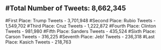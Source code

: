 #Total Number of Tweets: 8,662,345 
---
#First Place: Trump Tweets - 3,701,948
#Second Place: Rubio Tweets - 1,549,702
#Third Place: Cruz Tweets - 1,222,872
#Fourth Place: Clinton Tweets - 981,980
#Fifth Place: Sanders Tweets - 435,524
#Sixth Place: Carson Tweets - 316,225
#Seventh Place: Jeb! Tweets - 236,318
#Last Place: Kasich Tweets - 218,763
